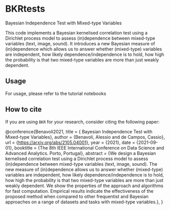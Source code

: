 # BKRtests
Bayesian Independence Test with Mixed-type Variables

This code implements a Bayesian kernelised correlation test using a Dirichlet process model to 
assess (in)dependence between mixed-type variables (text, image, sound).
It introduces a new Bayesian measure of (in)dependence which allows us to answer whether (mixed-type) variables  are independent, 
how likely dependence/independence is to hold, how high the probability is that two mixed-type 
variables are more than just weakly dependent. 

## Usage
For usage, please refer to the tutorial notebooks

## How to cite
If you are using `BKR` for your research, consider citing the following paper:

@conference{Benavoli2021,
title = { Bayesian Independence Test with Mixed-type Variables},
author = {Benavoli, Alessio and de Campos, Cassio},
url = {https://arxiv.org/abs/2105.04001},
year = {2021},
date = {2021-09-01},
booktitle = {The 8th IEEE International
Conference on Data Science and Advanced Analytics.
Porto, Portugal},
abstract = {We design a Bayesian kernelised correlation test using a Dirichlet process 
model to assess (in)dependence between mixed-type variables (text, image, sound). 
The new measure of (in)dependence allows us to answer whether (mixed-type) variables 
are independent, how likely dependence/independence is to hold, how high the probability
is that two mixed-type variables are more than just weakly dependent. We show the 
properties of the approach and algorithms for fast computation. Empirical results
indicate the effectiveness of the proposed method when compared to other frequentist 
and Bayesian approaches on a range of datasets and tasks with mixed-type variables.},
}
